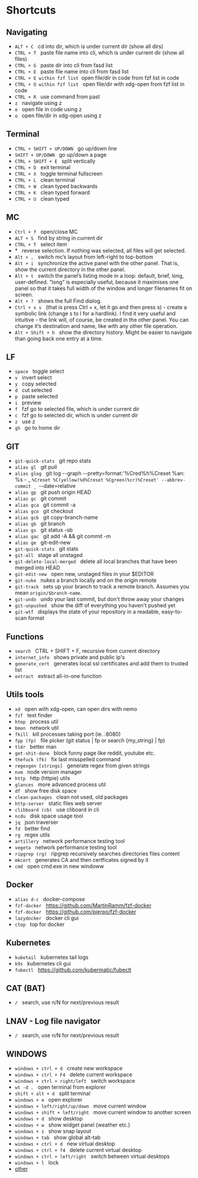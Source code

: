 # Shortcuts

## Navigating

- `ALT + C` &nbsp; cd into dir, which is under current dir (show all dirs)
- `CTRL + T` &nbsp; paste file name into cli, which is under current dir (show all files)
- `CTRL + G` &nbsp; paste dir into cli from fasd list
- `CTRL + E` &nbsp; paste file name into cli from fasd list
- `CTRL + E within fzf list`&nbsp; open file/dir in code from fzf list in code
- `CTRL + O within fzf list` &nbsp; open file/dir with xdg-open from fzf list in code
- `CTRL + R` &nbsp; use command from past
- `z` &nbsp; navigate using z
- `e` &nbsp; open file in code using z
- `o` &nbsp; open file/dir in xdg-open using z

## Terminal

- `CTRL + SHIFT + UP/DOWN` &nbsp; go up/down line
- `SHIFT + UP/DOWN` &nbsp; go up/down a page
- `CTRL + SHIFT + E` &nbsp; split vertically
- `CTRL + D` &nbsp; exit terminal
- `CTRL + X` &nbsp; toggle terminal fullscreen
- `CTRL + L` &nbsp; clean terminal
- `CTRL + W` &nbsp; clean typed backwards
- `CTRL + K` &nbsp; clean typed forward
- `CTRL + U` &nbsp; clean typed

## MC

- `Ctrl + f` &nbsp; open/close MC
- `ALT + S` &nbsp; find by string in current dir
- `CTRL + T` &nbsp; select item
- \* &nbsp; reverse selection. If nothing was selected, all files will get selected.
- `Alt + ,` &nbsp; switch mc’s layout from left-right to top-bottom
- `Alt + i` &nbsp; synchronize the active panel with the other panel. That is, show the current directory in the other panel.
- `Alt + t` &nbsp; switch the panel’s listing mode in a loop: default, brief, long, user-defined. “long” is especially useful, because it maximises one panel so that it takes full width of the window and longer filenames fit on screen.
- `Alt + ?` &nbsp; shows the full Find dialog.
- `Ctrl + x s` &nbsp; (that is press Ctrl + x, let it go and then press s) - create a symbolic link (change s to l for a hardlink). I find it very useful and intuitive - the link will, of course, be created in the other panel. You can change it’s destination and name, like with any other file operation.
- `Alt + Shift + h` &nbsp; show the directory history. Might be easier to navigate than going back one entry at a time.

## LF

- `space` &nbsp; toggle select
- `v` &nbsp; invert select
- `y` &nbsp; copy selected
- `d` &nbsp; cut selected
- `p` &nbsp; paste selected
- `i` &nbsp; preview
- `f` &nbsp; fzf go to selected file, which is under current dir
- `c` &nbsp; fzf go to selected dir, which is under current dir
- `z` &nbsp; use z
- `gh` &nbsp; go to home dir

## GIT

- `git-quick-stats` &nbsp; git repo stats
- `alias gl` &nbsp; git pull
- `alias glog` &nbsp; git log --graph --pretty=format:'%Cred%h%Creset %an: %s - _ `%Creset %C(yellow)%d%Creset %Cgreen(%cr)%Creset' --abbrev-commit _ `--date=relative
- `alias gp` &nbsp; git push origin HEAD
- `alias gc` &nbsp; git commit
- `alias gca` &nbsp; git commit -a
- `alias gco` &nbsp; git checkout
- `alias gcb` &nbsp; git copy-branch-name
- `alias gb` &nbsp; git branch
- `alias gs` &nbsp; git status -sb
- `alias gac` &nbsp; git add -A && git commit -m
- `alias ge` &nbsp; git-edit-new
- `git-quick-stats` &nbsp; git stats
- `git-all` &nbsp; stage all unstaged
- `git-delete-local-merged` &nbsp; delete all local branches that have been merged into HEAD
- `git-edit-new` &nbsp; open new, unstaged files in your $EDITOR
- `git-nuke` &nbsp; nukes a branch locally and on the origin remote
- `git-track` &nbsp; sets up your branch to track a remote branch. Assumes you mean `origin/$branch-name`.
- `git-undo` &nbsp; undo your last commit, but don't throw away your changes
- `git-unpushed` &nbsp; show the diff of everything you haven't pushed yet
- `git-wtf` &nbsp; displays the state of your repository in a readable, easy-to-scan format

## Functions

- `search` &nbsp; CTRL + SHIFT + F, recursive from current directory
- `internet_info` &nbsp; shows private and public ip's
- `generate_cert` &nbsp; generates local ssl certificates and add them to trusted list
- `extract` &nbsp; extract all-in-one function

## Utils tools

- `xd` &nbsp; open with xdg-open, can open dirs with nemo
- `fzf` &nbsp; text finder
- `htop` &nbsp; process util
- `bmon` &nbsp; network util
- `fkill` &nbsp; kill processes taking port (ie. :8080)
- `fpp (fp)` &nbsp; file picker (git status | fp or search {my_string} | fp)
- `tldr` &nbsp; better man
- `get-shit-done` &nbsp; block funny page like reddit, youtube etc.
- `thefuck (fk)` &nbsp; fix last misspelled command
- `regexgen [strings]` &nbsp; generate regex from given strings
- `nvm` &nbsp; node version manager
- `http` &nbsp; http (httpie) utils
- `glances` &nbsp; more advanced process util
- `df` &nbsp; show free disk space
- `clean-packages` &nbsp; clean not used, old packages
- `http-server` &nbsp; static files web server
- `clibboard (cb)` &nbsp; use cliboard in cli
- `ncdu` &nbsp; disk space usage tool
- `jq` &nbsp; json traverser
- `fd` &nbsp; better find
- `rg` &nbsp; regex utils
- `artillery` &nbsp; network performance testing tool
- `vegeta` &nbsp; network performance testing tool
- `ripgrep (rg)` &nbsp; ripgrep recursively searches directories files content
- `mkcert` &nbsp; generates CA and then certficates signed by it
- `cmd` &nbsp; open cmd.exe in new windoww

## Docker

- `alias d-c` &nbsp; docker-compose
- `fzf-docker` &nbsp; https://github.com/MartinRamm/fzf-docker
- `fzf-docker` &nbsp; https://github.com/pierpo/fzf-docker
- `lazydocker` &nbsp; docker cli gui
- `ctop` &nbsp; top for docker

## Kubernetes

- `kubetail` &nbsp; kubernetes tail logs
- `k9s` &nbsp; kubernetes cli gui
- `fubectl` &nbsp; https://github.com/kubermatic/fubectl

## CAT (BAT)

- `/` &nbsp; search, use n/N for next/previous result

## LNAV - Log file navigator

- `/` &nbsp; search, use n/N for next/previous result

## WINDOWS

- `windows + ctrl + d` &nbsp; create new workspace
- `windows + ctrl + F4` &nbsp; delete current workspace
- `windows + ctrl + right/left` &nbsp; switch workspace
- `wt -d .` &nbsp; open terminal from explorer
- `shift + alt + d` &nbsp; split terminal
- `windows + e` &nbsp; open explorer
- `windows + left/right/up/down` &nbsp; move current window
- `windows + shift + left/right` &nbsp; move current window to another screen
- `windows + d` &nbsp; show desktop
- `windows + w` &nbsp; show widget panel (weather etc.)
- `windows + z` &nbsp; show snap layout
- `windows + tab` &nbsp; show global alt-tab
- `windows + ctrl + d` &nbsp; new virtual desktop
- `windows + ctrl + f4` &nbsp; delete current virtual desktop
- `windows + ctrl + left/right` &nbsp; switch between virtual desktops
- `windows + l` &nbsp; lock
- [other](https://techpp.com/2021/08/20/windows-11-keyboard-shortcuts-the-ultimate-list/)

